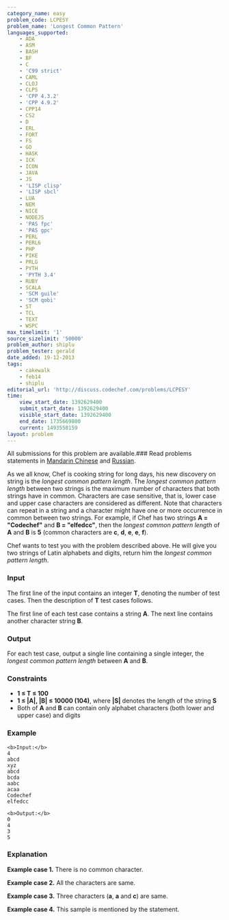 ```yaml
---
category_name: easy
problem_code: LCPESY
problem_name: 'Longest Common Pattern'
languages_supported:
    - ADA
    - ASM
    - BASH
    - BF
    - C
    - 'C99 strict'
    - CAML
    - CLOJ
    - CLPS
    - 'CPP 4.3.2'
    - 'CPP 4.9.2'
    - CPP14
    - CS2
    - D
    - ERL
    - FORT
    - FS
    - GO
    - HASK
    - ICK
    - ICON
    - JAVA
    - JS
    - 'LISP clisp'
    - 'LISP sbcl'
    - LUA
    - NEM
    - NICE
    - NODEJS
    - 'PAS fpc'
    - 'PAS gpc'
    - PERL
    - PERL6
    - PHP
    - PIKE
    - PRLG
    - PYTH
    - 'PYTH 3.4'
    - RUBY
    - SCALA
    - 'SCM guile'
    - 'SCM qobi'
    - ST
    - TCL
    - TEXT
    - WSPC
max_timelimit: '1'
source_sizelimit: '50000'
problem_author: shiplu
problem_tester: gerald
date_added: 19-12-2013
tags:
    - cakewalk
    - feb14
    - shiplu
editorial_url: 'http://discuss.codechef.com/problems/LCPESY'
time:
    view_start_date: 1392629400
    submit_start_date: 1392629400
    visible_start_date: 1392629400
    end_date: 1735669800
    current: 1493558159
layout: problem
---
```

All submissions for this problem are available.###  Read problems statements in [Mandarin Chinese](http://www.codechef.com/download/translated/FEB14/mandarin/LCPESY.pdf) and [Russian](http://www.codechef.com/download/translated/FEB14/russian/LCPESY.pdf).

As we all know, Chef is cooking string for long days, his new discovery on string is the _longest common pattern length_. The _longest common pattern length_ between two strings is the maximum number of characters that both strings have in common. Characters are case sensitive, that is, lower case and upper case characters are considered as different. Note that characters can repeat in a string and a character might have one or more occurrence in common between two strings. For example, if Chef has two strings **A = "Codechef"** and **B = "elfedcc"**, then the _longest common pattern length_ of **A** and **B** is **5** (common characters are **c**, **d**, **e**, **e**, **f**).

Chef wants to test you with the problem described above. He will give you two strings of Latin alphabets and digits, return him the _longest common pattern length_.

### Input

The first line of the input contains an integer **T**, denoting the number of test cases. Then the description of **T** test cases follows.

The first line of each test case contains a string **A**. The next line contains another character string **B**.

### Output

For each test case, output a single line containing a single integer, the _longest common pattern length_ between **A** and **B**.

### Constraints

- **1 ≤ T ≤ 100**
- **1 ≤ |A|, |B| ≤ 10000 (104)**, where **|S|** denotes the length of the string **S**
- Both of **A** and **B** can contain only alphabet characters (both lower and upper case) and digits

### Example

```
<b>Input:</b>
4
abcd
xyz
abcd
bcda
aabc
acaa
Codechef
elfedcc

<b>Output:</b>
0
4
3
5

```
### Explanation

**Example case 1.** There is no common character.

**Example case 2.** All the characters are same.

**Example case 3.** Three characters (**a**, **a** and **c**) are same.

**Example case 4.** This sample is mentioned by the statement.